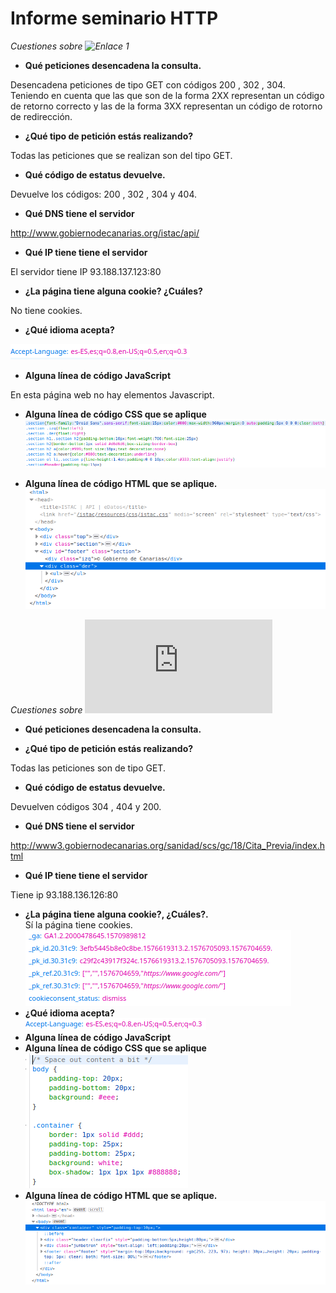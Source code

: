 # Informe seminario HTTP

*Cuestiones sobre ![Enlace 1](http://www.gobiernodecanarias.org/istac/api/)*

* **Qué peticiones desencadena la consulta.** 
 
Desencadena peticiones de tipo GET con códigos 200 , 302 , 304. 
 Teniendo en cuenta que las que son de la forma 2XX representan un código de retorno correcto y las de la forma 3XX representan un código de rotorno de redirección.

* **¿Qué tipo de petición estás realizando?**

 Todas las peticiones que se realizan son del tipo GET.  

* **Qué código de estatus devuelve.** 

Devuelve los códigos: 200 , 302 , 304 y 404.  

* **Qué DNS tiene el servidor**

http://www.gobiernodecanarias.org/istac/api/

* **Qué IP tiene tiene el servidor** 

El servidor tiene IP 93.188.137.123:80

* **¿La página tiene alguna cookie? ¿Cuáles?**   

No tiene cookies.

* **¿Qué idioma acepta?**   

![idioma](imagenes/idioma.png)

* **Alguna línea de código JavaScript**  

En esta página web no hay elementos Javascript.

* **Alguna línea de código CSS que se aplique**
![css](imagenes/css.png)


* **Alguna línea de código HTML que se aplique.**    
![html](imagenes/html.png)

*Cuestiones sobre ![Enlace 2](http://www3.gobiernodecanarias.org/sanidad/scs/gc/18/Cita_Previa/index.html)*

* **Qué peticiones desencadena la consulta.** 



* **¿Qué tipo de petición estás realizando?**  

Todas las peticiones son de tipo GET.

* **Qué código de estatus devuelve.**  

Devuelven códigos 304 , 404 y 200.

* **Qué DNS tiene el servidor**

http://www3.gobiernodecanarias.org/sanidad/scs/gc/18/Cita_Previa/index.html

* **Qué IP tiene tiene el servidor**   

Tiene ip 93.188.136.126:80

* **¿La página tiene alguna cookie?, ¿Cuáles?.**   
Sí la página tiene cookies.
![cookies](imagenes/cookies.png)  
* **¿Qué idioma acepta?**    
![idioma2](imagenes/idioma2.png)
* **Alguna línea de código JavaScript**  
* **Alguna línea de código CSS que se aplique**  
![css2](imagenes/css2.png)
* **Alguna línea de código HTML que se aplique.**   
![html2](imagenes/html2.png)